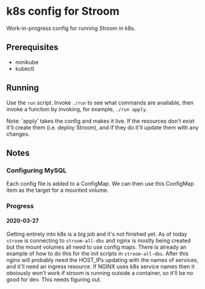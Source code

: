# k8s config for Stroom

Work-in-progress config for running Stroom in k8s.

## Prerequisites

* minikube
* kubectl

## Running

Use the `run` script. Invoke `./run` to see what commands are available, then invoke a function by invoking, for example, `./run apply`.

Note: 'apply' takes the config and makes it live. If the resources don't exist it'll create them (i.e. deploy Stroom), and if they do it'll update them with any changes.

## Notes

### Configuring MySQL

Each config file is added to a ConfigMap. We can then use this ConfigMap item as the target for a mounted volume.

### Progress

#### 2020-03-27

Getting entirely into k8s is a big job and it's not finished yet. As of today `stroom` is connecting to `stroom-all-dbs` and nginx is mostly being created but the mount volumes all need to use config maps. There is already an example of how to do this for the init scripts in `stroom-all-dbs`. After this nginx will probably need the HOST_IPs updating with the names of services, and it'll need an ingress resource. If NGINX uses k8s service names then it obviously won't work if stroom is running outside a container, so it'll be no good for dev. This needs figuring out.

